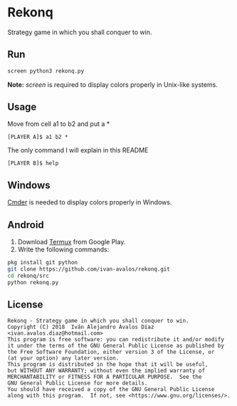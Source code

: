 # Rekonq

Strategy game in which you shall conquer to win.

## Run

```bash
screen python3 rekonq.py
```

**Note:** _screen_ is required to display colors properly in Unix-like
  systems.

## Usage

Move from cell a1 to b2 and put a *

```
[PLAYER A]$ a1 b2 *
```

The only command I will explain in this README

```
[PLAYER B]$ help
```

## Windows

<a href="http://cmder.net">Cmder</a> is needed to display colors properly in Windows.

## Android

1. Download <a href="https://play.google.com/store/apps/details?id=com.termux">Termux</a> from Google Play. 
2. Write the following commands:
```bash
pkg install git python
git clone https://github.com/ivan-avalos/rekonq.git
cd rekonq/src
python rekonq.py
```

## License

```
Rekonq - Strategy game in which you shall conquer to win.
Copyright (C) 2018  Iván Alejandro Ávalos Díaz <ivan.avalos.diaz@hotmail.com>
This program is free software: you can redistribute it and/or modify
it under the terms of the GNU General Public License as published by
the Free Software Foundation, either version 3 of the License, or
(at your option) any later version.
This program is distributed in the hope that it will be useful,
but WITHOUT ANY WARRANTY; without even the implied warranty of
MERCHANTABILITY or FITNESS FOR A PARTICULAR PURPOSE.  See the
GNU General Public License for more details.
You should have received a copy of the GNU General Public License
along with this program.  If not, see <https://www.gnu.org/licenses/>.
```
